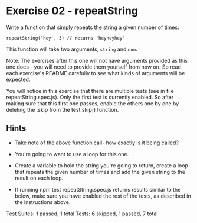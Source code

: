 # Exercise 02 - repeatString
Write a function that simply repeats the string a given number of times:

`repeatString('hey', 3) // returns 'heyheyhey'`

This function will take two arguments, `string` and `num`.

Note: The exercises after this one will not have arguments provided as this one does - you will need to provide them yourself from now on. So read each exercise's README carefully to see what kinds of arguments will be expected.

You will notice in this exercise that there are multiple tests (see in file repeatString.spec.js). Only the first test is currently enabled. So after making sure that this first one passes, enable the others one by one by deleting the .skip from the test.skip() function.

## Hints
* Take note of the above function call- how exactly is it being called?

* You're going to want to use a loop for this one.

* Create a variable to hold the string you're going to return, create a loop that repeats the given number of times and add the given string to the result on each loop.

* If running npm test repeatString.spec.js returns results similar to the below, make sure you have enabled the rest of the tests, as described in the instructions above.

Test Suites: 1 passed, 1 total
Tests:       6 skipped, 1 passed, 7 total